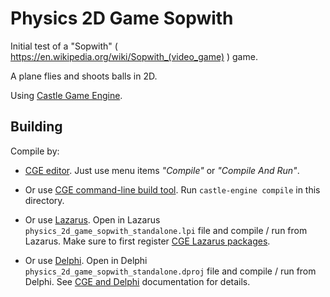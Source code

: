 # Physics 2D Game Sopwith

Initial test of a "Sopwith" ( https://en.wikipedia.org/wiki/Sopwith_(video_game) ) game.

A plane flies and shoots balls in 2D.

Using [Castle Game Engine](https://castle-engine.io/).

## Building

Compile by:

- [CGE editor](https://castle-engine.io/editor). Just use menu items _"Compile"_ or _"Compile And Run"_.

- Or use [CGE command-line build tool](https://castle-engine.io/build_tool). Run `castle-engine compile` in this directory.

- Or use [Lazarus](https://www.lazarus-ide.org/). Open in Lazarus `physics_2d_game_sopwith_standalone.lpi` file and compile / run from Lazarus. Make sure to first register [CGE Lazarus packages](https://castle-engine.io/lazarus).

- Or use [Delphi](https://www.embarcadero.com/products/Delphi). Open in Delphi `physics_2d_game_sopwith_standalone.dproj` file and compile / run from Delphi. See [CGE and Delphi](https://castle-engine.io/delphi) documentation for details.
